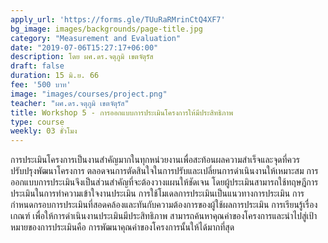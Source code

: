 ```yaml
---
apply_url: 'https://forms.gle/TUuRaRMrinCtQ4XF7'
bg_image: images/backgrounds/page-title.jpg
category: "Measurement and Evaluation"
date: "2019-07-06T15:27:17+06:00"
description: โดย ผศ.ดร.จตุภูมิ เขตจัตุรัส
draft: false
duration: 15 มิ.ย. 66
fee: '500 บาท'
image: "images/courses/project.png"
teacher: "ผศ.ดร.จตุภูมิ เขตจัตุรัส"
title: Workshop 5 - การออกแบบการประเมินโครงการให้มีประสิทธิภาพ
type: course
weekly: 03 ชั่วโมง
---
```



การประเมินโครงการเป็นงานสำคัญมากในทุกหน่วยงานเพื่อสะท้อนผลความสำเร็จและจุดที่ควรปรับปรุงพัฒนาโครงการ ตลอดจนการตัดสินใจในการปรับและเปลี่ยนการดำเนินงานให้เหมาะสม             การออกแบบการประเมินจึงเป็นส่วนสำคัญที่จะต้องวางแผนให้ชัดเจน โดยผู้ประเมินสามารถใช้ทฤษฎีการประเมินในการทำความเข้าใจงานประเมิน การใช้โมเดลการประเมินเป็นแนวทางการประเมิน การกำหนดกรอบการประเมินที่สอดคล้องและทันกับความต้องการของผู้ใช้ผลการประเมิน การเรียนรู้เรื่องเกณฑ์ เพื่อให้การดำเนินงานประเมินมีประสิทธิภาพ สามารถค้นหาคุณค่าของโครงการและนำไปสู่เป้าหมายของการประเมินคือ การพัฒนาคุณค่าของโครงการนั้นให้ได้มากที่สุด



